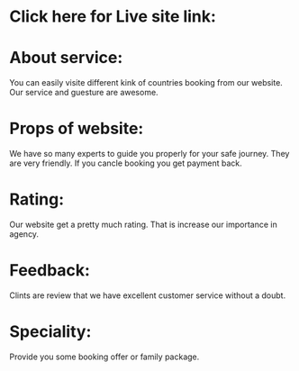 # Click here for Live site link: 

# About service:
  You can easily visite different kink of countries booking from our website. Our service and guesture are awesome. 

# Props of website: 
  We have so many experts to guide you properly for your safe journey. They are very friendly. If you cancle booking you get payment back.

# Rating: 
  Our website get a pretty much rating. That is increase our importance in agency.

# Feedback:
  Clints are review that we have excellent customer service without a doubt.

# Speciality:
  Provide you some booking offer or family package. 